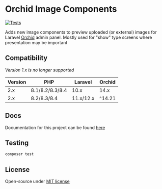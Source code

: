 # Orchid Image Components

[![Tests](https://github.com/czernika/orchid-image-components/actions/workflows/tests.yml/badge.svg)](https://github.com/czernika/orchid-image-components/actions/workflows/tests.yml)

Adds new image components to preview uploaded (or external) images for Laravel [Orchid](https://orchid.software/) admin panel. Mostly used for "show" type screens where presentation may be important

## Compatibility

*Version 1.x is no longer supported*

| Version | PHP             | Laravel   | Orchid |
| ------- | --------------- | --------- | ------ |
| 2.x     | 8.1/8.2/8.3/8.4 | 10.x      | 14.x   |
| 2.x     | 8.2/8.3/8.4     | 11.x/12.x | ^14.21 |

## Docs

Documentation for this project can be found [here](https://czernika.github.io/orchid-image-components/)

## Testing

```sh
composer test
```

## License

Open-source under [MIT license](LICENSE)
